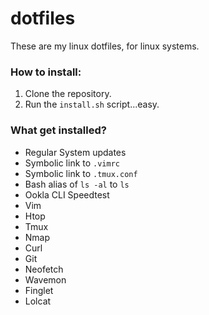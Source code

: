 # dotfiles

These are my linux dotfiles, for linux systems.

### How to install:
1. Clone the repository.
2. Run the `install.sh` script...easy.

### What get installed?
* Regular System updates
* Symbolic link to `.vimrc`
* Symbolic link to `.tmux.conf`
* Bash alias of `ls -al` to `ls`
* Ookla CLI Speedtest
* Vim
* Htop
* Tmux
* Nmap
* Curl
* Git
* Neofetch
* Wavemon
* Finglet
* Lolcat

